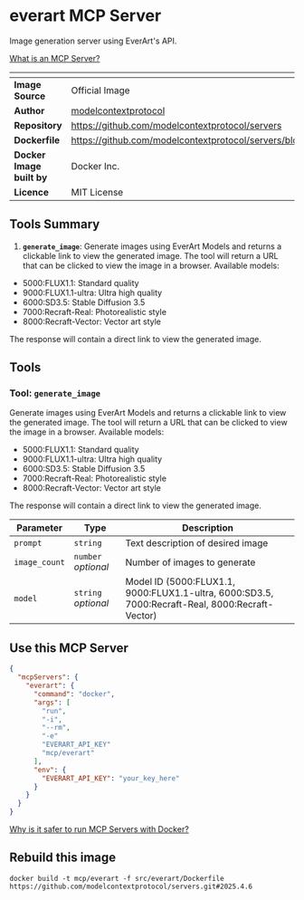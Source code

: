 # everart MCP Server

Image generation server using EverArt's API.

[What is an MCP Server?](https://www.anthropic.com/news/model-context-protocol)

| <!-- --> | <!-- --> |
|-----------|---------|
| **Image Source** | Official Image |
| **Author** | [modelcontextprotocol](https://github.com/modelcontextprotocol) |
| **Repository** | https://github.com/modelcontextprotocol/servers |
| **Dockerfile** | https://github.com/modelcontextprotocol/servers/blob/2025.4.6/src/everart/Dockerfile |
| **Docker Image built by** | Docker Inc. |
| **Licence** | MIT License |

## Tools Summary

 1. **`generate_image`**: Generate images using EverArt Models and returns a clickable link to view the generated image. The tool will return a URL that can be clicked to view the image in a browser. Available models:
- 5000:FLUX1.1: Standard quality
- 9000:FLUX1.1-ultra: Ultra high quality
- 6000:SD3.5: Stable Diffusion 3.5
- 7000:Recraft-Real: Photorealistic style
- 8000:Recraft-Vector: Vector art style

The response will contain a direct link to view the generated image.

## Tools

### Tool: **`generate_image`**

Generate images using EverArt Models and returns a clickable link to view the generated image. The tool will return a URL that can be clicked to view the image in a browser. Available models:
- 5000:FLUX1.1: Standard quality
- 9000:FLUX1.1-ultra: Ultra high quality
- 6000:SD3.5: Stable Diffusion 3.5
- 7000:Recraft-Real: Photorealistic style
- 8000:Recraft-Vector: Vector art style

The response will contain a direct link to view the generated image.

| Parameter | Type | Description |
| - | - | - |
| `prompt` | `string` | Text description of desired image |
| `image_count` | `number` *optional* | Number of images to generate |
| `model` | `string` *optional* | Model ID (5000:FLUX1.1, 9000:FLUX1.1-ultra, 6000:SD3.5, 7000:Recraft-Real, 8000:Recraft-Vector) |

## Use this MCP Server

```json
{
  "mcpServers": {
    "everart": {
      "command": "docker",
      "args": [
        "run",
        "-i",
        "--rm",
        "-e"
        "EVERART_API_KEY"
        "mcp/everart"
      ],
      "env": {
        "EVERART_API_KEY": "your_key_here"
      }
    }
  }
}
```

[Why is it safer to run MCP Servers with Docker?](https://www.docker.com/blog/the-model-context-protocol-simplifying-building-ai-apps-with-anthropic-claude-desktop-and-docker/)

## Rebuild this image

```console
docker build -t mcp/everart -f src/everart/Dockerfile https://github.com/modelcontextprotocol/servers.git#2025.4.6
```

